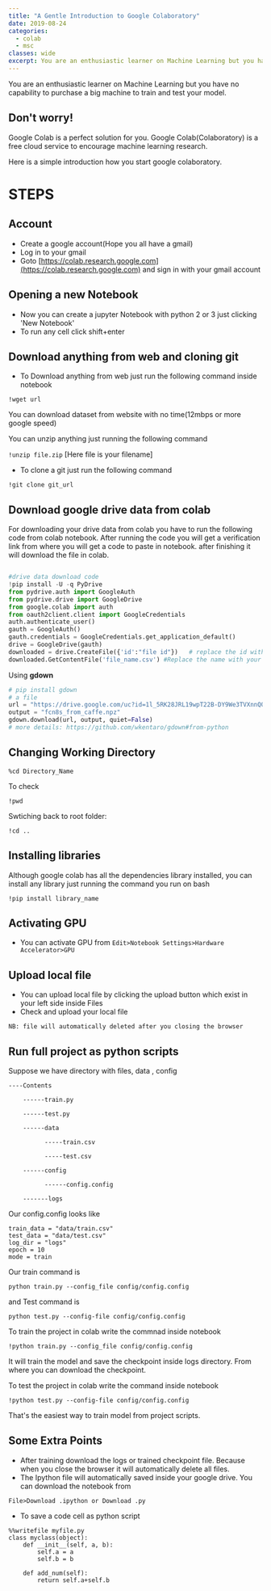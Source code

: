 ```yaml
---
title: "A Gentle Introduction to Google Colaboratory"
date: 2019-08-24
categories:
  - colab
  - msc
classes: wide
excerpt: You are an enthusiastic learner on Machine Learning but you have no capability to purchase a big machine to train and test your model.
---
```


You are an enthusiastic learner on Machine Learning but you have no capability to purchase a big machine to train and test your model.

## Don't worry! 

Google Colab is a perfect solution for you. Google Colab(Colaboratory) is a free cloud service to encourage machine learning research.

Here is a simple introduction how you start google colaboratory. 

# STEPS

## Account

* Create a google account(Hope you all have a gmail)
* Log in to your gmail
* Goto [https://colab.research.google.com](https://colab.research.google.com) and sign in with your gmail account

## Opening a new Notebook

* Now you can create a jupyter Notebook with python 2 or 3 just clicking 'New Notebook'
* To run any cell click shift+enter

## Download anything from web and cloning git

* To Download anything from web just run the following command inside notebook

```!wget url```

You can download dataset from website with no time(12mbps or more google speed)

You can unzip anything just running the following command

```!unzip file.zip```  [Here file is your filename]

* To clone a git just run the following command

```!git clone git_url```

## Download google drive data from colab

For downloading your drive data from colab you have to run the following code from colab notebook. After running the code you will get a verification link from where you will get a code to paste in notebook. after finishing it will download the file in colab.

```py

#drive data download code
!pip install -U -q PyDrive
from pydrive.auth import GoogleAuth
from pydrive.drive import GoogleDrive
from google.colab import auth
from oauth2client.client import GoogleCredentials
auth.authenticate_user()
gauth = GoogleAuth()
gauth.credentials = GoogleCredentials.get_application_default()
drive = GoogleDrive(gauth)
downloaded = drive.CreateFile({'id':"file id"})   # replace the id with id of file you want to access
downloaded.GetContentFile('file_name.csv') #Replace the name with your file name

```

Using __gdown__
```py
# pip install gdown
# a file
url = "https://drive.google.com/uc?id=1l_5RK28JRL19wpT22B-DY9We3TVXnnQQ"
output = "fcn8s_from_caffe.npz"
gdown.download(url, output, quiet=False)
# more details: https://github.com/wkentaro/gdown#from-python
```

## Changing Working Directory

```
%cd Directory_Name

```

To check 

```
!pwd

```

Swtiching back to root folder:

```
!cd ..
```

## Installing libraries
Although google colab has all the dependencies library installed, you can install any library just running the command you run on bash

```!pip install library_name```

## Activating GPU
* You can activate GPU from ```Edit>Notebook Settings>Hardware Accelerator>GPU```

## Upload local file

* You can upload local file by clicking the upload button which exist in your left side inside Files
* Check and upload your local file

```NB: file will automatically deleted after you closing the browser```

## Run full project as python scripts
Suppose we have directory with files, data , config

```
----Contents

    ------train.py
    
    ------test.py
    
    ------data
    
          -----train.csv
          
          -----test.csv
          
    ------config
    
          ------config.config
          
    -------logs
```

Our config.config looks like

```
train_data = "data/train.csv"
test_data = "data/test.csv"
log_dir = "logs"
epoch = 10
mode = train

```

Our train command is 

```python train.py --config_file config/config.config```

and Test command is 

```python test.py --config-file config/config.config```

To train the project in colab write the commnad inside notebook

```!python train.py --config_file config/config.config```

It will train the model and save the checkpoint inside logs directory. From where you can download the checkpoint. 

To test the project in colab write the command inside notebook

```!python test.py --config-file config/config.config```

That's the easiest way to train model from project scripts. 


## Some Extra Points
* After training download the logs or trained checkpoint file. Because when you close the browser it will automatically delete all files. 
* The Ipython file will automatically saved inside your google drive. You can download the notebook from

```File>Download .ipython or Download .py```

* To save a code cell as python script

```
%%writefile myfile.py
class myclass(object):
    def __init__(self, a, b):
        self.a = a
        self.b = b
        
    def add_num(self):
        return self.a+self.b
        
```


